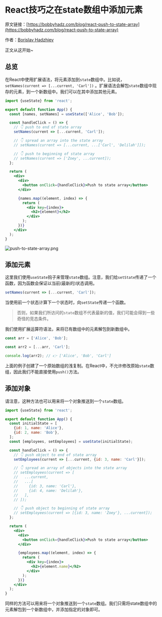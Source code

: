 # React技巧之在state数组中添加元素

原文链接：[https://bobbyhadz.com/blog/react-push-to-state-array](https://bobbyhadz.com/blog/react-push-to-state-array)

作者：[Borislav Hadzhiev](https://bobbyhadz.com/about)

正文从这开始~

## 总览

在React中使用扩展语法，将元素添加到`state`数组中。比如说，`setNames(current => [...current, 'Carl'])` 。扩展语法会解包`state`数组中现存的元素，到一个新数组中。我们可以在其中添加其他元素。

```jsx
import {useState} from 'react';

export default function App() {
  const [names, setNames] = useState(['Alice', 'Bob']);

  const handleClick = () => {
    // 👇️ push to end of state array
    setNames(current => [...current, 'Carl']);

    // 👇️ spread an array into the state array
    // setNames(current => [...current, ...['Carl', 'Delilah']]);

    // 👇️ push to beginning of state array
    // setNames(current => ['Zoey', ...current]);
  };

  return (
    <div>
      <div>
        <button onClick={handleClick}>Push to state array</button>
      </div>

      {names.map((element, index) => {
        return (
          <div key={index}>
            <h2>{element}</h2>
          </div>
        );
      })}
    </div>
  );
}
```

![push-to-state-array.png](https://p1-juejin.byteimg.com/tos-cn-i-k3u1fbpfcp/28f2bbd8fea34241969f52e11579d2cb~tplv-k3u1fbpfcp-watermark.image?)

## 添加元素

这里我们使用`useState`钩子来管理`state`数组。注意，我们给`setState`传递了一个函数，因为函数会保证以当前(最新的)状态调用。

```jsx
setNames(current => [...current, 'Carl']);
```

当使用前一个状态计算下一个状态时，向`setState`传递一个函数。

> 否则，如果我们所访问的`state`数组不代表最新的值，我们可能会得到一些奇怪的竞态条件。
>

我们使用扩展运算符语法，来将已有数组中的元素解包到新数组中。

```jsx
const arr = ['Alice', 'Bob'];

const arr2 = [...arr, 'Carl'];

console.log(arr2); // 👉️ ['Alice', 'Bob', 'Carl']
```

上面的例子创建了一个原始数组的浅复制。在React中，不允许修改原始`state`数组，因此我们不能直接使用`push()`方法。

## 添加对象

请注意，这种方法也可以用来将一个对象推送到一个`state`数组。

```jsx
import {useState} from 'react';

export default function App() {
  const initialState = [
    {id: 1, name: 'Alice'},
    {id: 2, name: 'Bob'},
  ];
  const [employees, setEmployees] = useState(initialState);

  const handleClick = () => {
    // 👇️ push object to end of state array
    setEmployees(current => [...current, {id: 3, name: 'Carl'}]);

    // 👇️ spread an array of objects into the state array
    // setEmployees(current => [
    //   ...current,
    //   ...[
    //     {id: 3, name: 'Carl'},
    //     {id: 4, name: 'Delilah'},
    //   ],
    // ]);

    // 👇️ push object to beginning of state array
    // setEmployees(current => [{id: 3, name: 'Zoey'}, ...current]);
  };

  return (
    <div>
      <div>
        <button onClick={handleClick}>Push to state array</button>
      </div>

      {employees.map((element, index) => {
        return (
          <div key={index}>
            <h2>{element.name}</h2>
          </div>
        );
      })}
    </div>
  );
}
```

同样的方法可以用来将一个对象推送到一个`state`数组。我们只需将state数组中的元素解包到一个新数组中，并添加指定的对象即可。
